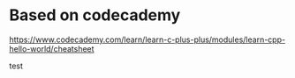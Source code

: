 # Based on codecademy

https://www.codecademy.com/learn/learn-c-plus-plus/modules/learn-cpp-hello-world/cheatsheet

test
